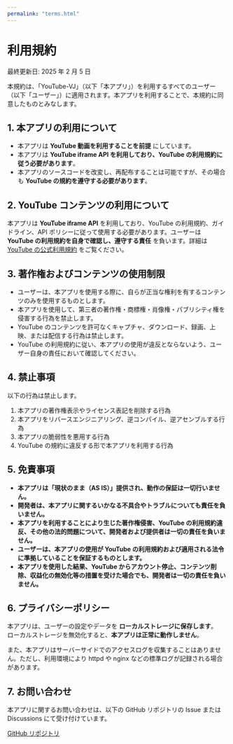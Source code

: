 ```yaml
---
permalink: "terms.html"
---
```


# 利用規約

最終更新日: 2025 年 2 月 5 日

本規約は、「YouTube-VJ」（以下「本アプリ」）を利用するすべてのユーザー（以下「ユーザー」）に適用されます。本アプリを利用することで、本規約に同意したものとみなします。

## 1. 本アプリの利用について

- 本アプリは **YouTube 動画を利用することを前提** にしています。
- 本アプリは **YouTube iframe API を利用しており、YouTube の利用規約に従う必要があります**。
- 本アプリのソースコードを改変し、再配布することは可能ですが、その場合も **YouTube の規約を遵守する必要があります**。

## 2. YouTube コンテンツの利用について

本アプリは **YouTube iframe API** を利用しており、YouTube の利用規約、ガイドライン、API ポリシーに従って使用する必要があります。ユーザーは **YouTube の利用規約を自身で確認し、遵守する責任** を負います。詳細は [YouTube の公式利用規約](https://www.youtube.com/t/terms) をご覧ください。

## 3. 著作権およびコンテンツの使用制限

- ユーザーは、本アプリを使用する際に、自らが正当な権利を有するコンテンツのみを使用するものとします。
- 本アプリを使用して、第三者の著作権・商標権・肖像権・パブリシティ権を侵害する行為を禁止します。
- YouTube のコンテンツを許可なくキャプチャ、ダウンロード、録画、上映、または配信する行為は禁止します。
- YouTube の利用規約に従い、本アプリの使用が違反とならないよう、ユーザー自身の責任において確認してください。

## 4. 禁止事項

以下の行為は禁止します。

1. 本アプリの著作権表示やライセンス表記を削除する行為
2. 本アプリをリバースエンジニアリング、逆コンパイル、逆アセンブルする行為
3. 本アプリの脆弱性を悪用する行為
4. YouTube の規約に違反する形で本アプリを利用する行為

## 5. 免責事項

- **本アプリは「現状のまま（AS IS）」提供され、動作の保証は一切行いません。**
- **開発者は、本アプリに関するいかなる不具合やトラブルについても責任を負いません。**
- **本アプリを利用することにより生じた著作権侵害、YouTube の利用規約違反、その他の法的問題について、開発者および提供者は一切の責任を負いません。**
- **ユーザーは、本アプリの使用が YouTube の利用規約および適用される法令に準拠していることを保証するものとします。**
- **本アプリを使用した結果、YouTube からアカウント停止、コンテンツ削除、収益化の無効化等の措置を受けた場合でも、開発者は一切の責任を負いません。**

## 6. プライバシーポリシー

本アプリは、ユーザーの設定やデータを **ローカルストレージに保存します**。  
ローカルストレージを無効化すると、**本アプリは正常に動作しません**。

また、本アプリはサーバーサイドでのアクセスログを収集することはありません。ただし、利用環境により httpd や nginx などの標準ログが記録される場合があります。

## 7. お問い合わせ

本アプリに関するお問い合わせは、以下の GitHub リポジトリの Issue または Discussions にて受け付けています。

[GitHub リポジトリ](https://github.com/KazuProg/YouTube-VJ)
